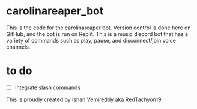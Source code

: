 # carolinareaper_bot

This is the code for the carolinareaper bot. Version control is done here on GitHub, and the bot is run on Replit. This is a music discord bot that has a variety of commands such as play, pause, and disconnect/join voice channels.

# to do

- [ ] integrate slash commands

This is proudly created by Ishan Vemireddy aka RedTachyon19
